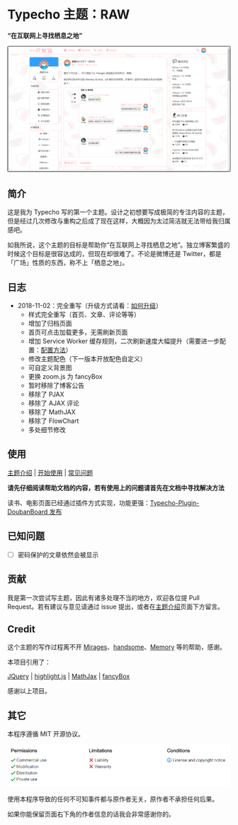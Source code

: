 # Typecho 主题：RAW

**“在互联网上寻找栖息之地”**

![](https://raw.githubusercontent.com/AlanDecode/Typecho-Theme-RAW/master/screenshot.png)

## 简介

这是我为 Typecho 写的第一个主题。设计之初想要写成极简的专注内容的主题，但是经过几次修改与重构之后成了现在这样，大概因为太过简洁就无法带给我归属感吧。

如我所说，这个主题的目标是帮助你“在互联网上寻找栖息之地”。独立博客繁盛的时候这个目标是很容达成的，但现在却很难了。不论是微博还是 Twitter，都是「广场」性质的东西，称不上「栖息之地」。

## 日志

* 2018-11-02：完全重写（升级方式请看：[如何升级](https://github.com/AlanDecode/Typecho-Theme-RAW/wiki/%E5%B8%B8%E8%A7%81%E9%97%AE%E9%A2%98#%E5%A6%82%E4%BD%95%E5%8D%87%E7%BA%A7)）
  * 样式完全重写（首页、文章、评论等等）
  * 增加了归档页面
  * 首页可点击加载更多，无需刷新页面
  * 增加 Service Worker 缓存规则，二次刷新速度大幅提升（需要进一步配置：[配置方法](https://github.com/AlanDecode/Typecho-Theme-RAW/wiki/%E5%B8%B8%E8%A7%81%E9%97%AE%E9%A2%98#%E4%BD%BF%E7%94%A8-service-worker-%E5%8A%A0%E9%80%9F%E7%BD%91%E7%AB%99)）
  * 修改主题配色（下一版本开放配色自定义）
  * 可自定义背景图
  * 更换 zoom.js 为 fancyBox
  * 暂时移除了博客公告
  * 移除了 PJAX
  * 移除了 AJAX 评论
  * 移除了 MathJAX
  * 移除了 FlowChart
  * 多处细节修改

## 使用

[主题介绍](https://blog.imalan.cn/archives/163/) | [开始使用](https://github.com/AlanDecode/Typecho-Theme-RAW/wiki/%E5%BC%80%E5%A7%8B%E4%BD%BF%E7%94%A8) | [常见问题](https://github.com/AlanDecode/Typecho-Theme-RAW/wiki/%E5%B8%B8%E8%A7%81%E9%97%AE%E9%A2%98)

**请先仔细阅读帮助文档的内容，若有使用上的问题请首先在文档中寻找解决方法**

读书、电影页面已经通过插件方式实现，功能更强：[Typecho-Plugin-DoubanBoard 发布](https://blog.imalan.cn/archives/168/)

## 已知问题

- [ ] 密码保护的文章依然会被显示

## 贡献

我是第一次尝试写主题，因此有诸多处理不当的地方，欢迎各位提 Pull Request。若有建议与意见请通过 issue 提出，或者在[主题介绍](https://blog.imalan.cn/archives/163/)页面下方留言。

## Credit

这个主题的写作过程离不开 [Mirages](https://get233.com/archives/mirages-intro.html)、[handsome](https://www.ihewro.com/archives/489/)、[Memory](https://shawnzeng.com/wordpress-theme-memory.html) 等的帮助，感谢。

本项目引用了：

[JQuery](https://github.com/jquery/jquery) | [highlight.js](https://highlightjs.org/) | [MathJax](https://www.mathjax.org/) | [fancyBox](http://fancyapps.com/fancybox/3/)

感谢以上项目。

## 其它

本程序遵循 MIT 开源协议。

![](https://raw.githubusercontent.com/AlanDecode/Typecho-Theme-RAW/master/LICENSE.png)

使用本程序导致的任何不可知事件都与原作者无关，原作者不承担任何后果。

如果你能保留页面右下角的作者信息的话我会非常感谢你的。
